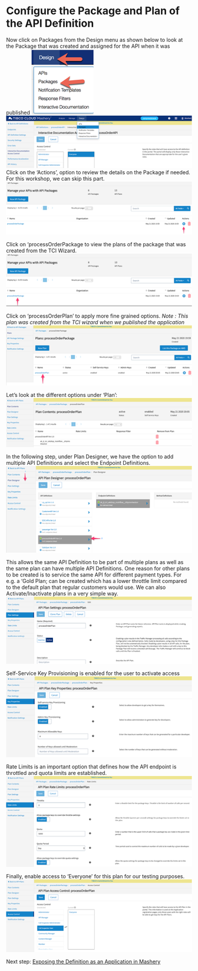 # Configure the Package and Plan of the API Definition
Now click on Packages from the Design menu as shown below to look at the Package that was created and assigned for the API when it was published
![MASHDD2](/images/mashdd2/1.png)
![MASHDD2](/images/mashdd2/2.png)
Click on the ‘Actions’, option to review the details on the Package if needed. For this workshop, we can skip this part.
![MASHDD2](/images/mashdd2/3.png)

Click on ‘processOrderPackage to view the plans of the package that was created from the TCI Wizard.
![MASHDD2](/images/mashdd2/4.png)

Click on ‘processOrderPlan’ to apply more fine grained options.
*Note : This plan was created from the TCI wizard when we published the application*
![MASHDD2](/images/mashdd2/5.png)

Let’s look at the different options under ‘Plan’:
![MASHDD2](/images/mashdd2/6.png)

In the following step, under Plan Designer, we have the option to add multiple API Definitions and select the Endpoint Definitions.
![MASHDD2](/images/mashdd2/7.png)

This allows the same API Definition to be part of multiple plans as well as the same plan can have multiple API Definitions.
One reason for other plans to be created is to service the same API for different payment types.
For e.g. a ‘Gold Plan; can be created which has a lower throttle limit compared to the default plan that regular customers would use.
We can also Activate/Inactivate plans in a very simple way.
![MASHDD2](/images/mashdd2/8.png)

Self-Service Key Provisioning is enabled for the user to activate access
![MASHDD2](/images/mashdd2/9.png)

Rate Limits is an important option that defines how the API endpoint is throttled and quota limits are established.
![MASHDD2](/images/mashdd2/10.png)

Finally, enable access to ‘Everyone’ for this plan for our testing purposes.
![MASHDD2](/images/mashdd2/11.png)


Next step: [Exposing the Definition as an Application in Mashery](10.mashdd_3.md)
